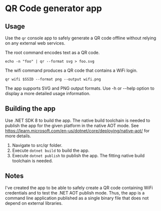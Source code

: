 QR Code generator app
=====================

## Usage

Use the `qr` console app to safely generate a QR code offline without relying on any external web services.

The root command encodes text as a QR code.

```
echo -n "foo" | qr --format svg > foo.svg
```

The wifi command produces a QR code that contains a WiFi login.

```
qr wifi $SSID --format png --output wifi.png
```

The app supports SVG and PNG output formats. Use -h or --help option to display a more detailed usage information.

## Building the app

Use .NET SDK 8 to build the app. The native build toolchain is needed to publish the app for the given platform in the native AOT mode. See <https://learn.microsoft.com/en-us/dotnet/core/deploying/native-aot/> for more details.

1. Navigate to src/qr folder.
2. Execute `dotnet build` to build the app.
3. Execute `dotnet publish` to publish the app. The fitting native build toolchain is needed.

## Notes

I've created the app to be able to safely create a QR code containing WiFi credentials and to test the .NET AOT publish mode. Thus, the app is a command line application published as a single binary file that does not depend on external libraries.

